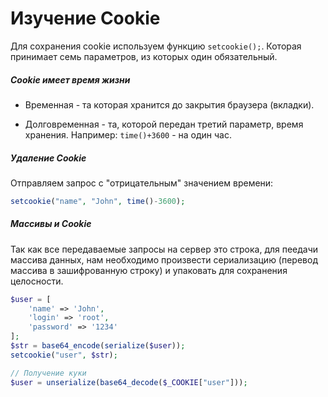 # Изучение Cookie

Для сохранения cookie используем функцию `setcookie();`. Которая принимает семь параметров, из которых один обязательный.
##### Cookie имеет время жизни

- Временная - та которая хранится до закрытия браузера (вкладки).

- Долговременная - та, которой передан третий параметр, время хранения. Например: `time()+3600` - на один час.

##### Удаление Cookie

Отправляем запрос с "отрицательным" значением времени:

```php
setcookie("name", "John", time()-3600);
```

##### Массивы и Cookie

Так как все передаваемые запросы на сервер это строка, для пеедачи массива данных, нам необходимо произвести сериализацию (перевод массива в зашифрованную строку) и упаковать для сохранения целосности.

```php
$user = [
    'name' => 'John',
    'login' => 'root',
    'password' => '1234'
];
$str = base64_encode(serialize($user));
setcookie("user", $str);

// Получение куки
$user = unserialize(base64_decode($_COOKIE["user"]));
```